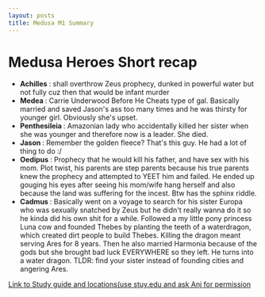 ```yaml
---
layout: posts
title: Medusa M1 Summary
---
```

<div class="blurb">
    <h1> Medusa Heroes Short recap </h1>
    <p> <ul> 
          <li> <b> Achilles </b> : shall overthrow Zeus prophecy, dunked in powerful water but not fully cuz then that would be infant murder </li>
          <li> <b> Medea </b> : Carrie Underwood Before He Cheats type of gal. Basically married and saved Jason's ass too many times and he was thirsty for younger girl. Obviously she's upset. </li>
          <li> <b> Penthesileia </b> : Amazonian lady who accidentally killed her sister when she was younger and therefore now is a leader. She died. </li>
          <li> <b> Jason </b> : Remember the golden fleece? That's this guy. He had a lot of thing to do :/ </li>
          <li> <b> Oedipus </b>: Prophecy that he would kill his father, and have sex with his mom. Plot twist, his parents are step parents because his true parents knew the prophecy and attempted to YEET him and failed. He ended up gouging his eyes after seeing his mom/wife hang herself and also because the land was suffering for the incest. Btw has the sphinx riddle. </li>
          <li> <b> Cadmus </b>: Basically went on a voyage to search for his sister Europa who was sexually snatched by Zeus but he didn't really wanna do it so he kinda did his own shit for a while. Followed a my little pony princess Luna cow and founded Thebes by planting the teeth of a waterdragon, which created dirt people to build Thebes. Killing the dragon meant serving Ares for 8 years. Then he also married Harmonia because of the gods but she brought bad luck EVERYWHERE so they left. He turns into a water dragon. TLDR: find your sister instead of founding cities and angering Ares. </li>
        </ul>
        <a href = "https://docs.google.com/viewer?a=v&pid=sites&srcid=ZGVmYXVsdGRvbWFpbnxteXRob2xvZ3lleGFtfGd4OmRhODZhYzBlMjIxMjg3OQ"> Link to Study guide and locations(use stuy.edu and ask Anj for permission </a>
   </p>
</div><!-- /.blurb -->

